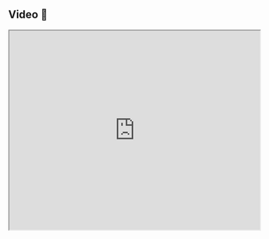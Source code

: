 ## Video 🎥

<iframe src="https://www.youtube.com/embed/Ydz8xVZSFH8" width="100%" height="400"></iframe>
